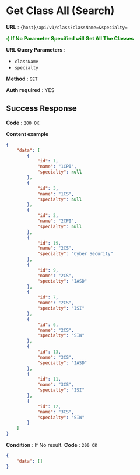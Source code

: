 # Get Class All (Search)

**URL** : `{host}/api/v1/class?className=&specialty=`

**<span style="color:green;"> :) If No Parameter Specified will Get All The Classes</span>**

**URL Query Parameters** : 

- `className`
- `specialty`

**Method** : `GET`

**Auth required** : YES

## Success Response

**Code** : `200 OK`

**Content example**

```json
{
    "data": [
        {
            "id": 1,
            "name": "1CPI",
            "specialty": null
        },
        {
            "id": 3,
            "name": "1CS",
            "specialty": null
        },
        {
            "id": 2,
            "name": "2CPI",
            "specialty": null
        },
        {
            "id": 19,
            "name": "2CS",
            "specialty": "Cyber Security"
        },
        {
            "id": 9,
            "name": "2CS",
            "specialty": "IASD"
        },
        {
            "id": 7,
            "name": "2CS",
            "specialty": "ISI"
        },
        {
            "id": 6,
            "name": "2CS",
            "specialty": "SIW"
        },
        {
            "id": 13,
            "name": "3CS",
            "specialty": "IASD"
        },
        {
            "id": 11,
            "name": "3CS",
            "specialty": "ISI"
        },
        {
            "id": 12,
            "name": "3CS",
            "specialty": "SIW"
        }
    ]
}
```

**Condition** : If No result.
**Code** : `200 OK`

```json
{
    "data": []
}
```
